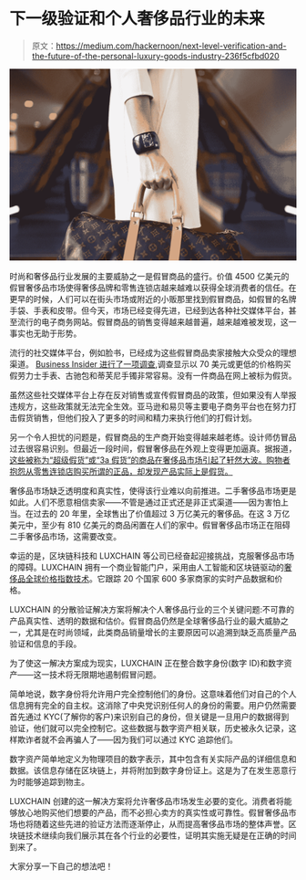 # 下一级验证和个人奢侈品行业的未来

> 原文：<https://medium.com/hackernoon/next-level-verification-and-the-future-of-the-personal-luxury-goods-industry-236f5cfbd020>

![](img/c960b89816e2ef2c2a295696d8d4c7c2.png)

时尚和奢侈品行业发展的主要威胁之一是假冒商品的盛行。价值 4500 亿美元的假冒奢侈品市场使得奢侈品牌和零售连锁店越来越难以获得全球消费者的信任。在更早的时候，人们可以在街头市场或附近的小贩那里找到假冒商品，如假冒的名牌手袋、手表和皮带。但今天，市场已经变得先进，已经到达各种社交媒体平台，甚至流行的电子商务网站。假冒商品的销售变得越来越普遍，越来越难被发现，这一事实也无助于形势。

流行的社交媒体平台，例如脸书，已经成为这些假冒商品卖家接触大众受众的理想渠道。 [Business Insider 进行了一项调查](http://www.businessinsider.com/facebook-marketplace-fake-designer-scammers-2018-3),调查显示以 70 美元或更低的价格购买假劳力士手表、古驰包和蒂芙尼手镯非常容易。没有一件商品在网上被标为假货。

虽然这些社交媒体平台上存在反对销售或宣传假冒商品的政策，但如果没有人举报违规方，这些政策就无法完全生效。亚马逊和易贝等主要电子商务平台也在努力打击假货销售，但他们投入了更多的时间和精力来执行他们的打假计划。

另一个令人担忧的问题是，假冒商品的生产商开始变得越来越老练。设计师仿冒品过去很容易识别。但最近一段时间，假冒奢侈品在外观上变得更加逼真。据报道，[这些被称为“超级假货”或“3a 假货”的商品在奢侈品市场引起了轩然大波。购物者抱怨从零售连锁店购买所谓的正品，却发现产品实际上是假货。](https://fashionista.com/2018/03/counterfeit-knockoff-handbags-authenticity)

奢侈品市场缺乏透明度和真实性，使得该行业难以向前推进。二手奢侈品市场更是如此。人们不愿意相信卖家——不管是通过正式还是非正式渠道——因为害怕上当。在过去的 20 年里，全球售出了价值超过 3 万亿美元的奢侈品。在这 3 万亿美元中，至少有 810 亿美元的商品闲置在人们的家中。假冒奢侈品市场正在阻碍二手奢侈品市场，这需要改变。

幸运的是，区块链科技和 LUXCHAIN 等公司已经奋起迎接挑战，克服奢侈品市场的障碍。LUXCHAIN 拥有一个商业智能门户，采用由人工智能和区块链驱动的[奢侈品全球价格指数技术](https://www.forbes.com/sites/outofasia/2017/09/14/why-we-need-to-recycle-reinvent-and-revive-the-luxury-goods-market/)。它跟踪 20 个国家 600 多家商家的实时产品数据和价格。

LUXCHAIN 的分散验证解决方案将解决个人奢侈品行业的三个关键问题:不可靠的产品真实性、透明的数据和估价。假冒商品仍然是全球奢侈品行业的最大威胁之一，尤其是在时尚领域，此类商品销量增长的主要原因可以追溯到缺乏高质量产品验证和信息的手段。

为了使这一解决方案成为现实，LUXCHAIN 正在整合数字身份(数字 ID)和数字资产——这一技术将无限期地遏制假冒问题。

简单地说，数字身份将允许用户完全控制他们的身份。这意味着他们对自己的个人信息拥有完全的自主权。这消除了中央党识别任何人的身份的需要。用户仍然需要首先通过 KYC(了解你的客户)来识别自己的身份，但关键是一旦用户的数据得到验证，他们就可以完全控制它。这些数据与数字资产相关联，历史被永久记录，这样欺诈者就不会再骗人了——因为我们可以通过 KYC 追踪他们。

数字资产简单地定义为物理项目的数字表示，其中包含有关实际产品的详细信息和数据。该信息存储在区块链上，并将附加到数字身份证上。这是为了在发生恶意行为时能够追踪到物主。

LUXCHAIN 创建的这一解决方案将允许奢侈品市场发生必要的变化。消费者将能够放心地购买他们想要的产品，而不必担心卖方的真实性或可靠性。假冒奢侈品市场也将随着这些先进的验证方法而逐渐停止，从而提高奢侈品市场的整体声誉。区块链技术继续向我们展示其在各个行业的必要性，证明其实施无疑是在正确的时间到来了。

大家分享一下自己的想法吧！